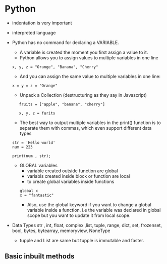 # Python


- indentation is very important
- interpreted language
- Python has no command for declaring a VARIABLE.
   - A variable is created the moment you first assign a value to it.
   - Python allows you to assign values to multiple variables in one line
   ```
   x, y, z = "Orange", "Banana", "Cherry"

   ```
   - And you can assign the same value to multiple variables in one line:
   ```
   x = y = z = "Orange"

   ```

   - Unpack a Collection (destructuring as they say in Javascript)
   ```
      fruits = ["apple", "banana", "cherry"]

      x, y, z = furits

   ```
   - The best way to output multiple variables in the print() function is to separate them with commas, which even support different data types
   ```
   str = 'Hello world'
   num = 223

   print(num , str);
   ```
   - GLOBAL variables
      - variable created outside function are global
      - variabls created inside  block or function are local
      - to create global variables inside functions 
      ```
      global x
      x = "fantastic"
      ```
      - Also, use the global keyword if you want to change a global variable inside a function. i.e the variable was declared in global scope but you want to update it from local scope.

- Data Types
   str , int, float, complex ,list, tuple, range, dict, set, frozenset, bool, bytes, bytearray, memoryview, NoneType
   - tupple and List are same but tupple is immutable and faster.






## Basic inbuilt methods 